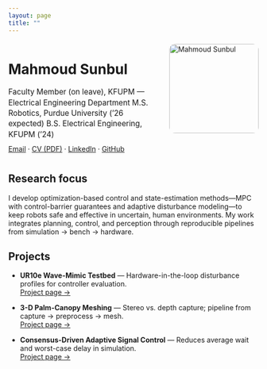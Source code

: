 ```yaml
---
layout: page
title: ""
---
```


<div style="display:flex; align-items:flex-start; justify-content:space-between; flex-wrap:wrap;">
  <div style="flex:1; min-width:280px;">

  # Mahmoud Sunbul
  <span style="font-size:0.95rem; line-height:1.4;">
  Faculty Member (on leave), KFUPM — Electrical Engineering Department  
  M.S. Robotics, Purdue University (’26 expected)  
  B.S. Electrical Engineering, KFUPM (’24)
  </span>

  <div style="margin:10px 0;">
    <a href="mailto:your.name@purdue.edu">Email</a> ·
    <a href="/portfolio/assets/cv/msunbul_Resume.pdf" target="_blank">CV (PDF)</a> ·
    <a href="https://www.linkedin.com/in/YOUR_HANDLE/">LinkedIn</a> ·
    <a href="https://github.com/MSunbulee">GitHub</a>
  </div>

  </div>

  <div style="flex:0 0 auto; margin-left:20px;">
    <img src="/portfolio/assets/images/mahmoud.PNG" alt="Mahmoud Sunbul" width="180" style="border-radius:12px; margin-top:5px;">
  </div>
</div>


## Research focus
I develop optimization-based control and state-estimation methods—MPC with control-barrier guarantees and adaptive disturbance modeling—to keep robots safe and effective in uncertain, human environments. My work integrates planning, control, and perception through reproducible pipelines from simulation → bench → hardware.

## Projects
- **UR10e Wave-Mimic Testbed** — Hardware-in-the-loop disturbance profiles for controller evaluation.  
  <a href="/projects/ur10e/">Project page →</a>

- **3-D Palm-Canopy Meshing** — Stereo vs. depth capture; pipeline from capture → preprocess → mesh.  
  <a href="/projects/palm-mesh/">Project page →</a>

- **Consensus-Driven Adaptive Signal Control** — Reduces average wait and worst-case delay in simulation.  
  <a href="/projects/traffic-consensus/">Project page →</a>

<div style="clear:both;"></div>
